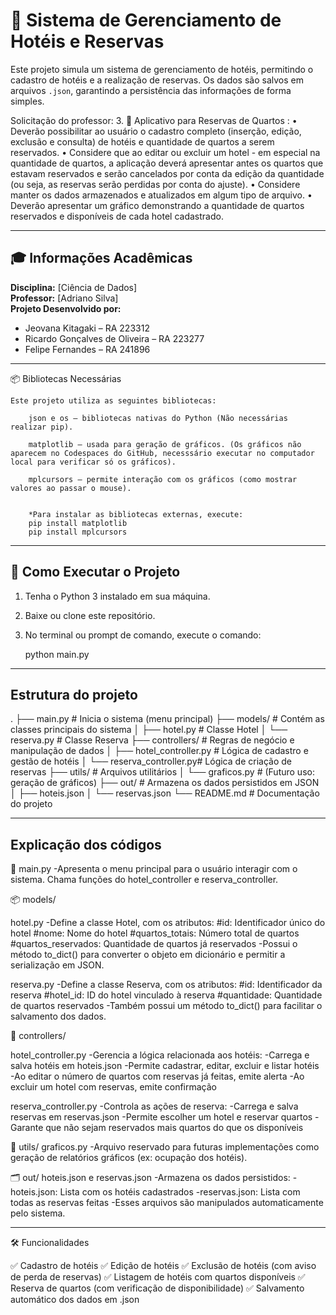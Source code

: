 

# 🏨 Sistema de Gerenciamento de Hotéis e Reservas

Este projeto simula um sistema de gerenciamento de hotéis, permitindo o cadastro de hotéis e a realização de reservas. Os dados são salvos em arquivos `.json`, garantindo a persistência das informações de forma simples.


Solicitação do professor:
3.⁠ ⁠🏨 Aplicativo para Reservas de Quartos :
•⁠  ⁠Deverão possibilitar ao usuário o cadastro completo (inserção, edição, exclusão e consulta) de hotéis e quantidade de quartos a serem reservados.
•⁠  ⁠⁠Considere que ao editar ou excluir um hotel - em especial na quantidade de quartos, a aplicação deverá apresentar antes os quartos que estavam reservados e serão cancelados por conta da edição da quantidade (ou seja, as reservas serão perdidas por conta do ajuste).
•⁠  ⁠⁠Considere manter os dados armazenados e atualizados em algum tipo de arquivo.
•⁠  ⁠⁠Deverão apresentar um gráfico demonstrando a quantidade de quartos reservados e disponíveis de cada hotel cadastrado.


---

## 🎓 Informações Acadêmicas

**Disciplina:** [Ciência de Dados]  
**Professor:** [Adriano Silva]  
**Projeto Desenvolvido por:**

- Jeovana Kitagaki – RA 223312  
- Ricardo Gonçalves de Oliveira – RA 223277  
- Felipe Fernandes – RA 241896  

---


📦 Bibliotecas Necessárias

    Este projeto utiliza as seguintes bibliotecas:

        json e os — bibliotecas nativas do Python (Não necessárias realizar pip).

        matplotlib — usada para geração de gráficos. (Os gráficos não aparecem no Codespaces do GitHub, necesssário executar no computador local para verificar só os gráficos).

        mplcursors — permite interação com os gráficos (como mostrar valores ao passar o mouse).


        *Para instalar as bibliotecas externas, execute:
        pip install matplotlib 
        pip install mplcursors


---

## 🚀 Como Executar o Projeto

1. Tenha o Python 3 instalado em sua máquina.
2. Baixe ou clone este repositório.
3. No terminal ou prompt de comando, execute o comando:

    python main.py


---

## Estrutura do projeto
.
├── main.py                  # Inicia o sistema (menu principal)
├── models/                  # Contém as classes principais do sistema
│   ├── hotel.py             # Classe Hotel
│   └── reserva.py           # Classe Reserva
├── controllers/             # Regras de negócio e manipulação de dados
│   ├── hotel_controller.py  # Lógica de cadastro e gestão de hotéis
│   └── reserva_controller.py# Lógica de criação de reservas
├── utils/                   # Arquivos utilitários
│   └── graficos.py          # (Futuro uso: geração de gráficos)
├── out/                     # Armazena os dados persistidos em JSON
│   ├── hoteis.json
│   └── reservas.json
└── README.md                # Documentação do projeto


---

## Explicação dos códigos

📌 main.py
    -Apresenta o menu principal para o usuário interagir com o sistema. Chama funções do hotel_controller e reserva_controller.





📦 models/

hotel.py
    -Define a classe Hotel, com os atributos:
        #id: Identificador único do hotel
        #nome: Nome do hotel
        #quartos_totais: Número total de quartos
        #quartos_reservados: Quantidade de quartos já reservados
    -Possui o método to_dict() para converter o objeto em dicionário e permitir a serialização em JSON.

reserva.py
    -Define a classe Reserva, com os atributos:
        #id: Identificador da reserva
        #hotel_id: ID do hotel vinculado à reserva
        #quantidade: Quantidade de quartos reservados
    -Também possui um método to_dict() para facilitar o salvamento dos dados.




🧩 controllers/

hotel_controller.py
    -Gerencia a lógica relacionada aos hotéis:
    -Carrega e salva hotéis em hoteis.json
    -Permite cadastrar, editar, excluir e listar hotéis
    -Ao editar o número de quartos com reservas já feitas, emite alerta
    -Ao excluir um hotel com reservas, emite confirmação



reserva_controller.py
    -Controla as ações de reserva:
    -Carrega e salva reservas em reservas.json
    -Permite escolher um hotel e reservar quartos
    -Garante que não sejam reservados mais quartos do que os disponíveis




🧰 utils/
graficos.py
    -Arquivo reservado para futuras implementações como geração de relatórios gráficos (ex: ocupação dos hotéis).




🗂 out/
hoteis.json e reservas.json
    -Armazena os dados persistidos:
    -hoteis.json: Lista com os hotéis cadastrados
    -reservas.json: Lista com todas as reservas feitas
    -Esses arquivos são manipulados automaticamente pelo sistema.


---

🛠 Funcionalidades

✅ Cadastro de hotéis
✅ Edição de hotéis
✅ Exclusão de hotéis (com aviso de perda de reservas)
✅ Listagem de hotéis com quartos disponíveis
✅ Reserva de quartos (com verificação de disponibilidade)
✅ Salvamento automático dos dados em .json

